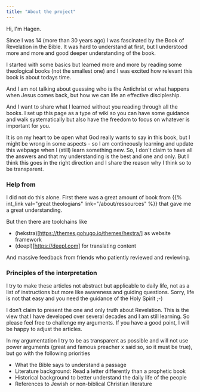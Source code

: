 ```yaml
---
title: "About the project"
---
```


Hi, I'm Hagen.

Since I was 14 (more than 30 years ago) I was fascinated by the Book of Revelation in the Bible. It was hard to understand at first, but I understood more and more and good deeper understanding of the book.

I started with some basics but learned more and more by reading some theological books (not the smallest one) and I was excited how relevant this book is about todays time.

And I am not talking about guessing who is the Antichrist or what happens when Jesus comes back, but how we can life an effective discipleship.

And I want to share what I learned without you reading through all the books. I set up this page as a type of wiki so you can have some guidance and walk systematically but also have the freedom to focus on whatever is important for you.

It is on my heart to be open what God really wants to say in this book, but I might be wrong in some aspects - so I am contineously learning and update this webpage when I (still) learn something new. So, I don't claim to have all the answers and that my understanding is the best and one and only. But I think this goes in the right direction and I share the reason why I think so to be transparent.

### Help from

I did not do this alone. First there was a great amount of book from {{% int_link val="great theologians" link="/about/ressources" %}} that gave me a great understanding.

But then there are toolchains like 
- (hekstra)[https://themes.gohugo.io/themes/hextra/] as website framework
- (deepl)[https://deepl.com] for translating content

And massive feedback from friends who patiently reviewed and reviewing.

### Principles of the interpretation

<a name="a5fe"></a>
I try to make these articles not abstract but applicable to daily life, not as a list of instructions but more like awareness and guiding questions. Sorry, life is not that easy and you need the guidance of the Holy Spirit ;-)

I don’t claim to present the one and only truth about Revelation. This is the view that I have developed over several decades and I am still learning. So please feel free to challenge my arguments. If you have a good point, I will be happy to adjust the articles.

In my argumentation I try to be as transparent as possible and will not use power arguments (great and famous preacher x said so, so it must be true), but go with the following priorities

- What the Bible says to understand a passage
- Literature background: Read a letter differently than a prophetic book
- Historical background to better understand the daily life of the people
- References to Jewish or non-biblical Christian literature
